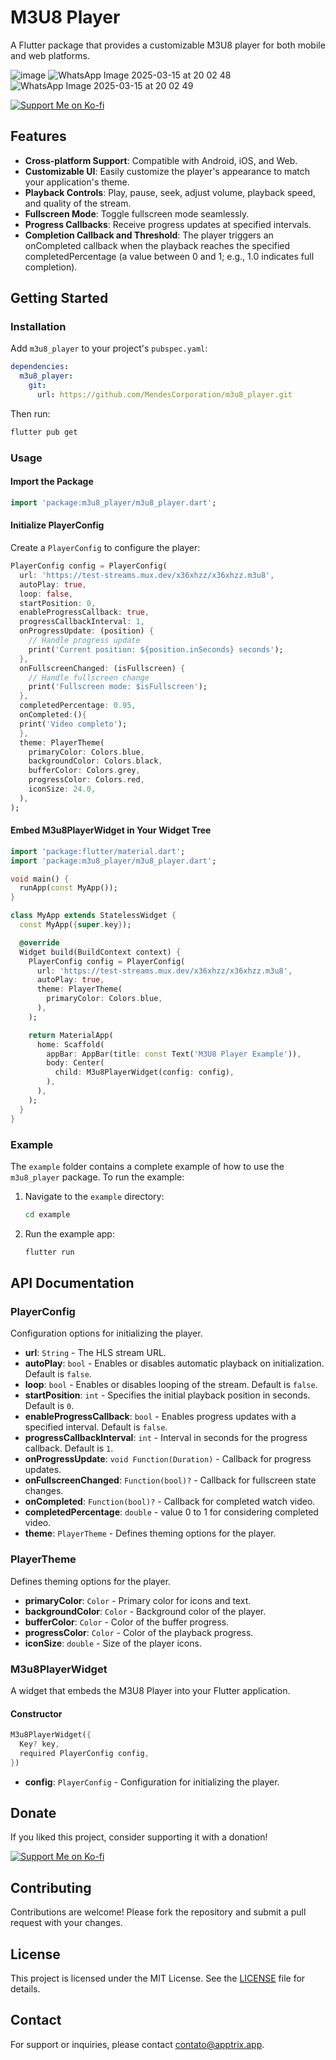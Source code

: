 # M3U8 Player

A Flutter package that provides a customizable M3U8 player for both mobile and web platforms.

![image](https://github.com/user-attachments/assets/c1151144-3daf-4107-9401-b13fd11ddf25)
![WhatsApp Image 2025-03-15 at 20 02 48](https://github.com/user-attachments/assets/a6155764-a998-4105-9806-3d3ce79007eb)
![WhatsApp Image 2025-03-15 at 20 02 49](https://github.com/user-attachments/assets/1fd392bc-fd76-47f5-8303-9a6c7b4dc43e)



[![Support Me on Ko-fi](https://ko-fi.com/img/githubbutton_sm.svg)](https://ko-fi.com/heliomendes)


## Features

- **Cross-platform Support**: Compatible with Android, iOS, and Web.
- **Customizable UI**: Easily customize the player's appearance to match your application's theme.
- **Playback Controls**: Play, pause, seek, adjust volume, playback speed, and quality of the stream.
- **Fullscreen Mode**: Toggle fullscreen mode seamlessly.
- **Progress Callbacks**: Receive progress updates at specified intervals.
- **Completion Callback and Threshold**: The player triggers an onCompleted callback when the playback reaches the specified completedPercentage (a value between 0 and 1; e.g., 1.0 indicates full completion).

## Getting Started

### Installation

Add `m3u8_player` to your project's `pubspec.yaml`:

```yaml
dependencies:
  m3u8_player:
    git:
      url: https://github.com/MendesCorporation/m3u8_player.git
```

Then run:

```bash
flutter pub get
```

### Usage

#### Import the Package

```dart
import 'package:m3u8_player/m3u8_player.dart';
```

#### Initialize PlayerConfig

Create a `PlayerConfig` to configure the player:

```dart
PlayerConfig config = PlayerConfig(
  url: 'https://test-streams.mux.dev/x36xhzz/x36xhzz.m3u8',
  autoPlay: true,
  loop: false,
  startPosition: 0,
  enableProgressCallback: true,
  progressCallbackInterval: 1,
  onProgressUpdate: (position) {
    // Handle progress update
    print('Current position: ${position.inSeconds} seconds');
  },
  onFullscreenChanged: (isFullscreen) {
    // Handle fullscreen change
    print('Fullscreen mode: $isFullscreen');
  },
  completedPercentage: 0.95,
  onCompleted:(){
  print('Video completo');
  },
  theme: PlayerTheme(
    primaryColor: Colors.blue,
    backgroundColor: Colors.black,
    bufferColor: Colors.grey,
    progressColor: Colors.red,
    iconSize: 24.0,
  ),
);
```

#### Embed M3u8PlayerWidget in Your Widget Tree

```dart
import 'package:flutter/material.dart';
import 'package:m3u8_player/m3u8_player.dart';

void main() {
  runApp(const MyApp());
}

class MyApp extends StatelessWidget {
  const MyApp({super.key});

  @override
  Widget build(BuildContext context) {
    PlayerConfig config = PlayerConfig(
      url: 'https://test-streams.mux.dev/x36xhzz/x36xhzz.m3u8',
      autoPlay: true,
      theme: PlayerTheme(
        primaryColor: Colors.blue,
      ),
    );

    return MaterialApp(
      home: Scaffold(
        appBar: AppBar(title: const Text('M3U8 Player Example')),
        body: Center(
          child: M3u8PlayerWidget(config: config),
        ),
      ),
    );
  }
}
```

### Example

The `example` folder contains a complete example of how to use the `m3u8_player` package. To run the example:

1. Navigate to the `example` directory:

   ```bash
   cd example
   ```

2. Run the example app:

   ```bash
   flutter run
   ```

## API Documentation

### PlayerConfig

Configuration options for initializing the player.

- **url**: `String` - The HLS stream URL.
- **autoPlay**: `bool` - Enables or disables automatic playback on initialization. Default is `false`.
- **loop**: `bool` - Enables or disables looping of the stream. Default is `false`.
- **startPosition**: `int` - Specifies the initial playback position in seconds. Default is `0`.
- **enableProgressCallback**: `bool` - Enables progress updates with a specified interval. Default is `false`.
- **progressCallbackInterval**: `int` - Interval in seconds for the progress callback. Default is `1`.
- **onProgressUpdate**: `void Function(Duration)` - Callback for progress updates.
- **onFullscreenChanged**: `Function(bool)?` - Callback for fullscreen state changes.
- **onCompleted**: `Function(bool)?` - Callback for completed watch video.
- **completedPercentage**: `double` - value 0 to 1 for considering completed video.
- **theme**: `PlayerTheme` - Defines theming options for the player.

### PlayerTheme

Defines theming options for the player.

- **primaryColor**: `Color` - Primary color for icons and text.
- **backgroundColor**: `Color` - Background color of the player.
- **bufferColor**: `Color` - Color of the buffer progress.
- **progressColor**: `Color` - Color of the playback progress.
- **iconSize**: `double` - Size of the player icons.

### M3u8PlayerWidget

A widget that embeds the M3U8 Player into your Flutter application.

#### Constructor

```dart
M3u8PlayerWidget({
  Key? key,
  required PlayerConfig config,
})
```

- **config**: `PlayerConfig` - Configuration for initializing the player.

## Donate

If you liked this project, consider supporting it with a donation!

[![Support Me on Ko-fi](https://ko-fi.com/img/githubbutton_sm.svg)](https://ko-fi.com/heliomendes)


## Contributing

Contributions are welcome! Please fork the repository and submit a pull request with your changes.

## License

This project is licensed under the MIT License. See the [LICENSE](LICENSE) file for details.

## Contact

For support or inquiries, please contact [contato@apptrix.app](contato@apptrix.app).

